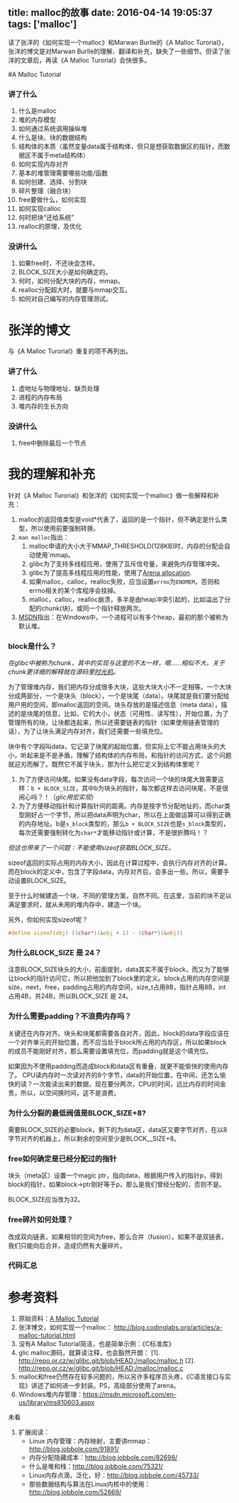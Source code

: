 title: malloc的故事
date: 2016-04-14 19:05:37
tags: ['malloc']
---


读了张洋的《如何实现一个malloc》和Marwan Burlle的《A Malloc Turorial》，张洋的博文是对Marwan Burlle的理解、翻译和补充，缺失了一些细节。但读了张洋的文章后，再读《A Malloc Turorial》会快很多。


#A Malloc Tutorial

### 讲了什么

1. 什么是malloc
1. 堆的内存模型
1. 如何通过系统调用操纵堆
1. 什么是块、块的数据结构
1. 结构体的本质（虽然变量data属于结构体，但只是想获取数据区的指针，而数据区不属于meta结构体）
1. 如何实现内存对齐
1. 基本的堆管理需要哪些功能/函数
1. 如何创建、选择、分割块
1. 碎片整理（融合块）
1. free要做什么，如何实现
1. 如何实现calloc
1. 何时把块“还给系统”
1. realloc的原理，及优化


### 没讲什么
1. 如果free时，不还块会怎样。
1. BLOCK_SIZE大小是如何确定的。
1. 何时，如何分配大块的内存，mmap。
1. realloc分配超大时，就要与mmap交互。
1. 如何对自己编写的内存管理测试。




# 张洋的博文

与《A Malloc Turorial》重复的项不再列出。

### 讲了什么
1. 虚地址与物理地址、缺页处理
1. 进程的内存布局
1. 堆内存的生长方向

### 没讲什么
1. free中删除最后一个节点





# 我的理解和补充

针对《A Malloc Turorial》和张洋的《如何实现一个malloc》做一些解释和补充：

1. malloc的返回值类型是void*代表了，返回的是一个指针，但不确定是什么类型，所以使用前要强制转换。
1. `man malloc`指出：
    1. malloc申请的大小大于MMAP_THRESHOLD(128KB)时，内存的分配会自动使用`mmap。
    1. glibc为了支持多线程应用，使用了互斥信号量，来避免内存管理冲突。
    1. glibc为了提高多线程应用的性能，使用了[Arena allocation](https://en.wikipedia.org/w/index.php?title=Arena_allocation&redirect=no).
    1. 如果malloc，calloc，realloc失败，应当设置`errno`为`ENOMEM`，否则和errno相关的某个库程序会挂掉。
    1. malloc，calloc，realloc崩溃，多半是由heap冲突引起的，比如溢出了分配的chunk(块)，或同一个指针释放两次。
1. [MSDN](https://msdn.microsoft.com/en-us/library/ms810603.aspx)指出：在Windows中，一个进程可以有多个heap，最初的那个被称为默认堆。






### block是什么？

*在glibc中被称为chunk，其中的实现与这里的不太一样，嗯……相似不大。关于chunk更详细的解释就在源码里[时光机](http://repo.or.cz/w/glibc.git/blob/HEAD:/malloc/malloc.c)。*

为了管理堆内存，我们把内存分成很多大块，这些大块大小不一定相等。一个大块分成两部分，一个是块头（block），一个是块尾（data）。块尾就是我们要分配给用户用的空间，即malloc返回的空间。块头存放的是描述信息（meta data），描述的是块尾的信息，比如，它的大小，状态（可用性、读写性），开始位置，为了管理所有的块，让块都连起来，所以还需要链表的指针（如果使用链表管理的话），为了让块头满足内存对齐，我们还需要一些填充位。




块中有个字段叫data，它记录了块尾的起始位置，但实际上它不能占用块头的大小，听起来是不是矛盾，理解了结构体的内存布局，和指针的访问方式，这个问题就迎刃而解了。既然它不属于块头，那为什么把它定义到结构体里呢？
1. 为了方便访问块尾。如果没有data字段，每次访问一个块的块尾大致需要这样：`b + BLOCK_SIZE`，其中b为块头的指针，每次都这样去访问块尾，不是很闹心吗？！（*glic用宏实现*）
2. 为了方便移动指针和计算指针间的距离。内存是按字节分配地址的，而char类型刚好占一个字节，所以把data声明为char，所以在上面做运算可以得到正确的内存地址。b是`s_block`类型的，那么`b + BLOCK_SIZE`也是`s_block`类型的，每次还需要强制转化为`char*`才能移动指针或计算，不是很折腾吗！？


*但这也带来了一个问题：不能使用sizeof获取BLOCK_SIZE。*

sizeof返回的实际占用的内存大小，因此在计算过程中，会执行内存对齐的计算。而在block的定义中，包含了字段data，内存对齐后，会多出一些。所以，需要手动设置BLOCK_SIZE。

至于什么时候建造一个块，不同的管理方案，自然不同。在这里，当前的块不足以满足要求时，就从未用的堆内存中，建造一个块。

另外，你如何实现sizeof呢？
```C
#define sizeof(obj) ((char*)(&obj + 1) - (char*)(&obj))
```

### 为什么BLOCK_SIZE 是 24？

注意BLOCK_SIZE块头的大小，前面提到，data其实不属于block，而又为了能够让block的指针访问它，所以把他加到了block里的定义。block占用的内存空间是size，next，free，padding占用的内存空间，size_t占用8B，指针占用8B，int占用4B，共24B，所以BLOCK_SIZE 是 24。

### 为什么需要padding？不浪费内存吗？

关键还在内存对齐。块头和块尾都需要各自对齐，因此，block的data字段应该在一个对齐单元的开始位置，而不应当处于block所占用的内存区，所以如果block的成员不能刚好对齐，那么需要设置填充位，而padding就是这个填充位。

如果因为不使用padding而造成block和data区有重叠，就更不能愉快的使用内存了。 CPU读内存时一次读对齐的8个字节，data的开始位置，在中间，还怎么愉快的读？一次能读出来的数据，现在要分两次，CPU的时间，远比内存的时间金贵，所以，以空间换时间，这不是浪费。


### 为什么分裂的最低阀值是BLOCK_SIZE+8?

需要BLOCK_SIZE的必要block，剩下的为data区，data区又要字节对齐，在以8字节对齐的机器上，所以剩余的空间至少是BLOCK__SIZE+8。

### free如何确定是已经分配过的指针

块头（meta区）设置一个magic ptr，指向data，根据用户传入的指针p，得到block的指针，如果block->ptr刚好等于p，那么是我们曾经分配的，否则不是。

BLOCK_SIZE应当改为32。

### free碎片如何处理？

改成双向链表，如果相邻的空间为free，那么合并（fusion）。如果不是双链表，我们只能向后合并，造成仍然有大量碎片。


### 代码汇总

<script src="https://gist.github.com/Shitaibin/8f8d80c45c9c4d23e4a2f264c49349a4.js"></script>











# 参考资料

1. 原始资料：[A Malloc Tutorial](
http://www.inf.udec.cl/~leo/Malloc_tutorial.pdf)
1. 张洋博文，如何实现一个malloc：
http://blog.codinglabs.org/articles/a-malloc-tutorial.html
1. 没有A Malloc Tutorial简洁，也是简单示例：《C标准库》
1. glic malloc源码，就算读注释，也会豁然开朗：
[1]. http://repo.or.cz/w/glibc.git/blob/HEAD:/malloc/malloc.h
[2]. http://repo.or.cz/w/glibc.git/blob/HEAD:/malloc/malloc.c
1. malloc和free仍然存在较多问题的，所以另许多程序员头疼，《C语言接口与实现》讲述了如何进一步封装。PS，高级部分使用了arena。
1. Windows堆内存管理：https://msdn.microsoft.com/en-us/library/ms810603.aspx

未看

1. 扩展阅读：
    - Linux 内存管理：内存映射，主要讲mmap： http://blog.jobbole.com/91891/
    - 内存分配隐藏成本：http://blog.jobbole.com/82698/
    - 什么是堆和栈：http://blog.jobbole.com/75321/
    - Linux内存点滴，泛化，好：http://blog.jobbole.com/45733/
    - 那些数据结构与算法在Linux内核中的使用：http://blog.jobbole.com/52669/
